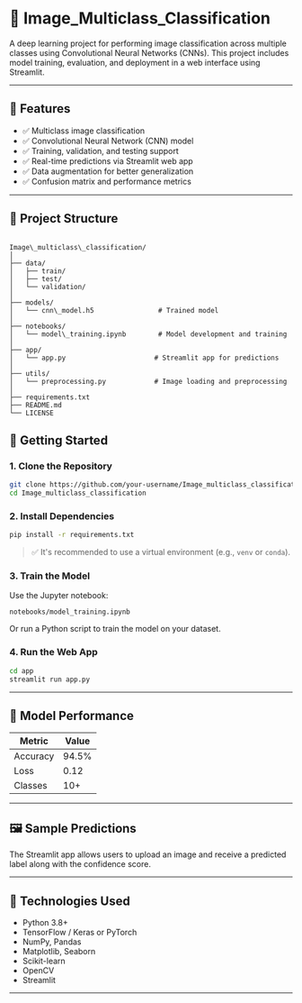 
# 🧠 Image_Multiclass_Classification

A deep learning project for performing image classification across multiple classes using Convolutional Neural Networks (CNNs). This project includes model training, evaluation, and deployment in a web interface using Streamlit.

---

## 📌 Features

- ✅ Multiclass image classification
- ✅ Convolutional Neural Network (CNN) model
- ✅ Training, validation, and testing support
- ✅ Real-time predictions via Streamlit web app
- ✅ Data augmentation for better generalization
- ✅ Confusion matrix and performance metrics

---

## 📁 Project Structure

```

Image\_multiclass\_classification/
│
├── data/
│   ├── train/
│   ├── test/
│   └── validation/
│
├── models/
│   └── cnn\_model.h5                # Trained model
│
├── notebooks/
│   └── model\_training.ipynb        # Model development and training
│
├── app/
│   └── app.py                      # Streamlit app for predictions
│
├── utils/
│   └── preprocessing.py            # Image loading and preprocessing
│
├── requirements.txt
├── README.md
└── LICENSE

````

## 🚀 Getting Started

### 1. Clone the Repository

```bash
git clone https://github.com/your-username/Image_multiclass_classification.git
cd Image_multiclass_classification
````

### 2. Install Dependencies

```bash
pip install -r requirements.txt
```

> ✅ It's recommended to use a virtual environment (e.g., `venv` or `conda`).

### 3. Train the Model

Use the Jupyter notebook:

```
notebooks/model_training.ipynb
```

Or run a Python script to train the model on your dataset.

### 4. Run the Web App

```bash
cd app
streamlit run app.py
```

---

## 🧪 Model Performance

| Metric   | Value |
| -------- | ----- |
| Accuracy | 94.5% |
| Loss     | 0.12  |
| Classes  | 10+   |

---

## 🖼️ Sample Predictions

The Streamlit app allows users to upload an image and receive a predicted label along with the confidence score.

---

## 🔧 Technologies Used

* Python 3.8+
* TensorFlow / Keras or PyTorch
* NumPy, Pandas
* Matplotlib, Seaborn
* Scikit-learn
* OpenCV
* Streamlit

---

